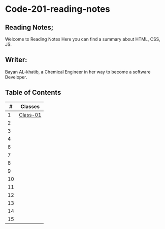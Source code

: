 # Code-201-reading-notes
## Reading Notes;
 Welcome to Reading Notes Here you can find a summary about HTML, CSS, JS.

## Writer:
 Bayan AL-khatib, a Chemical Engineer in her way to become a software Developer.

## Table of Contents

| # | Classes |
|---|---------|
|1 | [Class-01](https://bayan-alkhatib.github.io/code-201-reading-notes/class-01) |
|2|    |
|3|   |
|4|   |
|6|  | 
|7|    |
|8|    |
|9|    |
|10|   | 
|11|    |
|12|    | 
|13|    | 
|14|  | 
|15|   |





